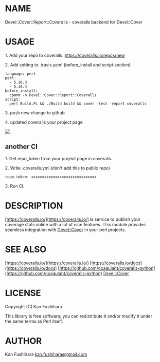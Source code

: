 # NAME

Devel::Cover::Report::Coveralls - coveralls backend for Devel::Cover

# USAGE

1\. Add your repo to coveralls. https://coveralls.io/repos/new

2\. Add setting to .travis.yaml (before\_install and script section)

    language: perl
    perl:
      - 5.16.3
      - 5.14.4
    before_install:
      cpanm -n Devel::Cover::Report::Coveralls
    script:
      perl Build.PL && ./Build build && cover -test -report coveralls

3\. push new change to github

4\. updated coveralls your project page

<img src="http://media.tumblr.com/ec2a3b369f1380495512d827e9e8cfa1/tumblr\_inline\_mlc34k7g1a1qz4rgp.png" />

## another CI

1\. Get repo\_token from your project page in coveralls.

2\. Write .coveralls.yml (don't add this to public repo)

    repo_token: xxxxxxxxxxxxxxxxxxxxxxxxxxxxxx

3\. Run CI.

# DESCRIPTION

[https://coveralls.io/](https://coveralls.io/) is service to publish your coverage stats online with a lot of nice features. This module provides seamless integration with [Devel::Cover](http://search.cpan.org/perldoc?Devel::Cover) in your perl projects.

# SEE ALSO

[https://coveralls.io/](https://coveralls.io/)
[https://coveralls.io/docs](https://coveralls.io/docs)
[https://github.com/coagulant/coveralls-python](https://github.com/coagulant/coveralls-python)
[Devel::Cover](http://search.cpan.org/perldoc?Devel::Cover)

# LICENSE

Copyright (C) Kan Fushihara

This library is free software; you can redistribute it and/or modify
it under the same terms as Perl itself.

# AUTHOR

Kan Fushihara <kan.fushihara@gmail.com>
